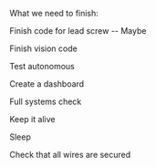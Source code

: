 What we need to finish:

Finish code for lead screw -- Maybe

Finish vision code

Test autonomous

Create a dashboard

Full systems check

Keep it alive

Sleep

Check that all wires are secured
